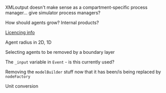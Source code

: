 XMLoutput doesn't make sense as a compartment-specific process manager... give simulator process managers?


How should agents grow? Internal products?


[Licencing info](../Docs/LicenceNotes.md)


Agent radius in 2D, 1D


Selecting agents to be removed by a boundary layer


The `_input` variable in `Event` - is this currently used?


Removing the `modelBuilder` stuff now that it has been/is being replaced by `nodeFactory`


Unit conversion

